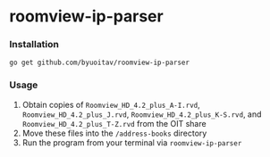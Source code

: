 # roomview-ip-parser

### Installation
```
go get github.com/byuoitav/roomview-ip-parser
```

### Usage
1. Obtain copies of `Roomview_HD_4.2_plus_A-I.rvd`, `Roomview_HD_4.2_plus_J.rvd`, `Roomview_HD_4.2_plus_K-S.rvd`, and `Roomview_HD_4.2_plus_T-Z.rvd` from the OIT share
1. Move these files into the `/address-books` directory
1. Run the program from your terminal via `roomview-ip-parser`
